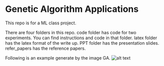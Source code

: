 # Genetic Algorithm Applications

This repo is for a ML class project.

There are four folders in this repo. code folder has code for two experiments. You can find instructions and code in that folder. latex folder has the latex format of the write up. PPT folder has the presentation slides. refer_papers has the reference papers.

Following is an example generate by the image GA.
![alt text](https://github.com/nixxx136/GeneticAlgorithmApplications/tree/master/code/image_ga/bulldogs/bulldog400ms.gif "Bulldogs")
